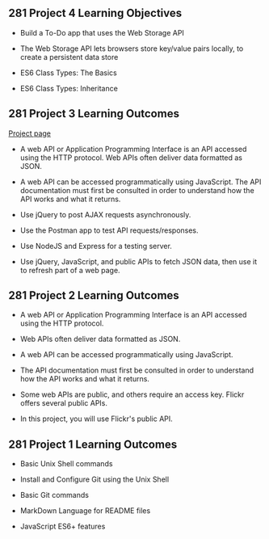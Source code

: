 ## 281 Project 4 Learning Objectives

- Build a To-Do app that uses the Web Storage API

- The Web Storage API lets browsers store key/value pairs locally, to create a persistent data store

- ES6 Class Types: The Basics

- ES6 Class Types: Inheritance

## 281 Project 3 Learning Outcomes

[Project page](https://dhatcher282.github.io/)

- A web API or Application Programming Interface is an API accessed using the HTTP protocol. Web APIs often deliver data formatted as JSON.

- A web API can be accessed programmatically using JavaScript. The API documentation must first be consulted in order to understand how the API works and what it returns.

- Use jQuery to post AJAX requests asynchronously.

- Use the Postman app to test API requests/responses.

- Use NodeJS and Express for a testing server.

- Use jQuery, JavaScript, and public APIs to fetch JSON data, then use it to refresh part of a web page.

## 281 Project 2 Learning Outcomes

- A web API or Application Programming Interface is an API accessed using the HTTP protocol.

- Web APIs often deliver data formatted as JSON.

- A web API can be accessed programmatically using JavaScript.

- The API documentation must first be consulted in order to understand how the API works and what it returns.

- Some web APIs are public, and others require an access key. Flickr offers several public APIs.

- In this project, you will use Flickr's public API.

## 281 Project 1 Learning Outcomes

- Basic Unix Shell commands

- Install and Configure Git using the Unix Shell

- Basic Git commands

- MarkDown Language for README files
- JavaScript ES6+ features
